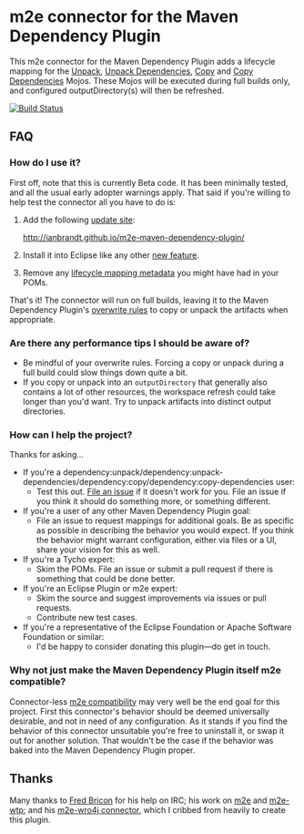 m2e connector for the Maven Dependency Plugin
=============================================

This m2e connector for the Maven Dependency Plugin adds a lifecycle mapping for the [Unpack](http://maven.apache.org/plugins/maven-dependency-plugin/unpack-mojo.html), [Unpack Dependencies](http://maven.apache.org/plugins/maven-dependency-plugin/unpack-dependencies-mojo.html), [Copy](http://maven.apache.org/plugins/maven-dependency-plugin/copy-dependencies-mojo.html) and [Copy Dependencies](http://maven.apache.org/plugins/maven-dependency-plugin/unpack-mojo.html) Mojos.  These Mojos will be executed during full builds only, and configured outputDirectory(s) will then be refreshed.

[![Build Status](https://buildhive.cloudbees.com/job/ianbrandt/job/m2e-maven-dependency-plugin/badge/icon)](https://buildhive.cloudbees.com/job/ianbrandt/job/m2e-maven-dependency-plugin/)

## FAQ ##

### How do I use it? ###

First off, note that this is currently Beta code.  It has been minimally tested, and all the usual early adopter warnings apply.  That said if you're willing to help test the connector all you have to do is:

1. Add the following [update site](http://help.eclipse.org/juno/topic/org.eclipse.platform.doc.user/tasks/tasks-127.htm?cp=0_3_15_5):

    http://ianbrandt.github.io/m2e-maven-dependency-plugin/
1. Install it into Eclipse like any other [new feature](http://help.eclipse.org/juno/topic/org.eclipse.platform.doc.user/tasks/tasks-124.htm?cp=0_3_15_1).
1. Remove any [lifecycle mapping metadata](http://wiki.eclipse.org/M2E_plugin_execution_not_covered#ignore_plugin_goal) you might have had in your POMs.

That's it!  The connector will run on full builds, leaving it to the Maven Dependency Plugin's [overwrite rules](http://maven.apache.org/plugins/maven-dependency-plugin/usage.html#aOverwrite_Rules) to copy or unpack the artifacts when appropriate.

### Are there any performance tips I should be aware of? ###

* Be mindful of your overwrite rules.  Forcing a copy or unpack during a full build could slow things down quite a bit.
* If you copy or unpack into an `outputDirectory` that generally also contains a lot of other resources, the workspace refresh could take longer than you'd want.  Try to unpack artifacts into distinct output directories.

### How can I help the project? ###

Thanks for asking...

* If you're a dependency:unpack/dependency:unpack-dependencies/dependency:copy/dependency:copy-dependencies user:
	* Test this out.  [File an issue](https://github.com/ianbrandt/m2e-maven-dependency-plugin/issues) if it doesn't work for you.  File an issue if you think it should do something more, or something different.
* If you're a user of any other Maven Dependency Plugin goal:
	* File an issue to request mappings for additional goals.  Be as specific as possible in describing the behavior you would expect.  If you think the behavior might warrant configuration, either via files or a UI, share your vision for this as well.
* If you're a Tycho expert:
	* Skim the POMs.  File an issue or submit a pull request if there is something that could be done better.
* If you're an Eclipse Plugin or m2e expert:
	* Skim the source and suggest improvements via issues or pull requests.
	* Contribute new test cases.
* If you're a representative of the Eclipse Foundation or Apache Software Foundation or similar:
	* I'd be happy to consider donating this plugin&mdash;do get in touch.

### Why not just make the Maven Dependency Plugin itself m2e compatible? ###

Connector-less [m2e compatibility](http://wiki.eclipse.org/M2E_compatible_maven_plugins) may very well be the end goal for this project.  First this connector's behavior should be deemed universally desirable, and not in need of any configuration.  As it stands if you find the behavior of this connector unsuitable you're free to uninstall it, or swap it out for another solution.  That wouldn't be the case if the behavior was baked into the Maven Dependency Plugin proper.

## Thanks ##

Many thanks to [Fred Bricon](https://community.jboss.org/people/fbricon "Fred Bricon at JBoss") for his help on IRC; his work on [m2e](http://www.eclipse.org/m2e/) and [m2e-wtp](http://www.eclipse.org/m2e-wtp/); and his [m2e-wro4j connector](https://github.com/jbosstools/m2e-wro4j), which I cribbed from heavily to create this plugin.
